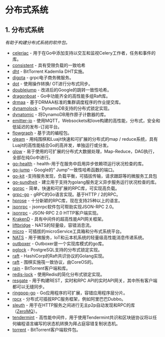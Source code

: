 # 分布式系统

## 1. 分布式系统 <a id="&#x5206;&#x5E03;&#x5F0F;&#x7CFB;&#x7EDF;"></a>

_有助于构建分布式系统的软件包。_

* [celeriac](https://github.com/svcavallar/celeriac.v1) - 用于在Go中添加支持以交互和监视Celery工作者，任务和事件的库。
* [consistent](https://github.com/buraksezer/consistent) - 具有受限负载的一致哈希
* [dht](https://github.com/anacrolix/dht) - BitTorrent Kademlia DHT实施。
* [digota](https://github.com/digota/digota) - grpc电子商务微服务。
* [dot](https://github.com/dotchain/dot/) - 使用操作转换/ OT进行分布式同步。
* [doublejump](https://github.com/edwingeng/doublejump) - 改进后的Google的跳转一致性哈希。
* [dragonboat](https://github.com/lni/dragonboat) - Go中功能齐全的高性能多组Raft库。
* [drmaa](https://github.com/dgruber/drmaa) - 基于DRMAA标准的集群调度程序的作业提交库。
* [dynamolock](https://cirello.io/dynamolock) - DynamoDB支持的分布式锁定实现。
* [dynatomic](https://github.com/tylfin/dynatomic) - 将DynamoDB用作原子计数器的库。
* [emitter-io](https://github.com/emitter-io/emitter) - 使用MQTT，Websockets和love构建的高性能，分布式，安全和低延迟的发布-订阅平台。
* [flowgraph](https://github.com/vectaport/flowgraph) - 基于流的编程包。
* [gleam](https://github.com/chrislusf/gleam) - 用纯围棋和Luajit快速和可扩展的分布式的map / reduce系统，具有Luajit的高性能结合Go的高并发，单独运行或分发。
* [glow](https://github.com/chrislusf/glow) - 易于使用的可扩展的分布式大数据处理，Map-Reduce，DAG执行，全部在纯Go中进行。
* [go-health](https://github.com/InVisionApp/go-health) - health-用于在服务中启用异步依赖项运行状况检查的库。
* [go-jump](https://github.com/dgryski/go-jump) - Google的“ Jump”一致性哈希函数的端口。
* [go-kit](https://github.com/go-kit/kit) -支持服务发现，负载平衡，可插拔传输，请求跟踪等的微服务工具包
* [go-sundheit](https://github.com/AppsFlyer/go-sundheit) - 建立用于支持为golang服务定义异步服务运行状况检查的库。
* [gorpc](https://github.com/valyala/gorpc) - 简单，快速和可扩展的RPC库，可实现高负载。
* [grpc-go](https://github.com/grpc/grpc-go) - gRPC的Go语言实现。基于HTTP / 2的RPC。
* [hprose](https://github.com/hprose/hprose-golang) - 十分新颖的RPC库，现在支持25种以上的语言。
* [jsonrpc](https://github.com/osamingo/jsonrpc) - jsonrpc软件包可帮助实现JSON-RPC 2.0。
* [jsonrpc](https://github.com/ybbus/jsonrpc) - JSON-RPC 2.0 HTTP客户端实现。
* [KrakenD](https://github.com/devopsfaith/krakend) - 具有中间件的超高性能API网关框架。
* [liftbridge](https://github.com/liftbridge-io/liftbridge) - NATS的轻量级，容错消息流。
* [micro](https://github.com/micro/micro) - 可插拔的microService工具箱和分布式系统平台。
* [NATS](https://github.com/nats-io/gnatsd) - 用于微服务，IoT和云本机系统的轻量级高性能消息传递系统。
* [outboxer](https://github.com/italolelis/outboxer) - Outboxer是一个实现库模式的go库。
* [pglock](https://cirello.io/pglock) - PostgreSQL支持的分布式锁定实现。
* [raft](https://github.com/hashicorp/raft) - HashiCorp的Raft共识协议的Golang实现。
* [raft](https://github.com/coreos/etcd/tree/master/raft) - 围棋实施筏一致协议，由CoreOS的。
* [rain](https://github.com/cenkalti/rain) - BitTorrent客户端和库。
* [redis-lock](https://github.com/bsm/redislock) - 使用Redis的简化分布式锁定实现。
* [resgate](https://resgate.io/) - 用于构建REST，实时和RPC API的实时API网关，其中所有客户端都可以无缝同步。
* [ringpop-go](https://github.com/uber/ringpop-go) - Go应用程序的可扩展，容错应用程序层分片。
* [rpcx](https://github.com/smallnest/rpcx) - 分布式可插拔RPC服务框架，例如阿里巴巴Dubbo。
* [sleuth](https://github.com/ursiform/sleuth) - 用于在HTTP服务之间进行无主p2p自动发现和RPC的库（[ZeroMQ](https://github.com/zeromq/libzmq)）。
* [tendermint](https://github.com/tendermint/tendermint) - 高性能中间件，用于使用Tendermint共识和区块链协议将以任何编程语言编写的状态机转换为拜占庭容错复制状态机。
* [torrent](https://github.com/anacrolix/torrent) - BitTorrent客户端软件包。

